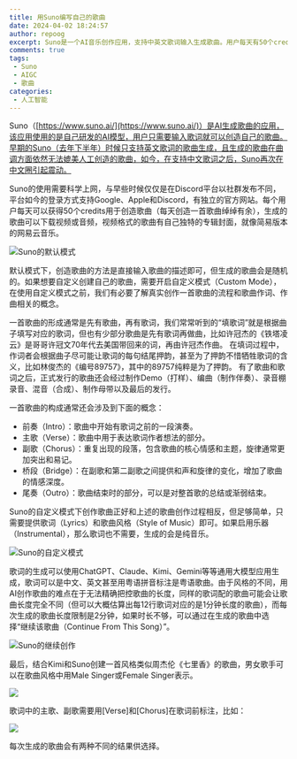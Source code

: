 ```yaml
---
title: 用Suno编写自己的歌曲
date: 2024-04-02 18:24:57
author: repoog
excerpt: Suno是一个AI音乐创作应用，支持中英文歌词输入生成歌曲。用户每天有50个credits用于创作，可选择默认随机模式或自定义模式。自定义模式需要输入歌词和音乐风格，可创作出具有特定结构的歌曲。通过结合Kimi，用户能创作出周杰伦风格的歌曲。
comments: true
tags:
 - Suno
 - AIGC
 - 歌曲
categories:
 - 人工智能
---
```


Suno（[https://www.suno.ai/](https://www.suno.ai/)）是AI生成歌曲的应用，该应用使用的是自己研发的AI模型，用户只需要输入歌词就可以创造自己的歌曲。早期的Suno（去年下半年）时候只支持英文歌词的歌曲生成，且生成的歌曲在曲调方面依然无法媲美人工创造的歌曲，如今，在支持中文歌词之后，Suno再次在中文圈引起震动。

Suno的使用需要科学上网，与早些时候仅仅是在Discord平台以社群发布不同，平台如今的登录方式支持Google、Apple和Discord，有独立的官方网站。每个用户每天可以获得50个credits用于创造歌曲（每天创造一首歌曲绰绰有余），生成的歌曲可以下载视频或音频，视频格式的歌曲有自己独特的专辑封面，就像简易版本的网易云音乐。

![Suno的默认模式](/images/2024/04/suno-1.png "Suno的默认模式")

默认模式下，创造歌曲的方法是直接输入歌曲的描述即可，但生成的歌曲会是随机的。如果想要自定义创建自己的歌曲，需要开启自定义模式（Custom Mode），在使用自定义模式之前，我们有必要了解真实创作一首歌曲的流程和歌曲作词、作曲相关的概念。

一首歌曲的形成通常是先有歌曲，再有歌词，我们常常听到的“填歌词”就是根据曲子填写对应的歌词，但也有少部分歌曲是先有歌词再做曲，比如许冠杰的《铁塔凌云》是哥哥许冠文70年代去美国带回来的词，再由许冠杰作曲。
在填词过程中，作词者会根据曲子尽可能让歌词的每句结尾押韵，甚至为了押韵不惜牺牲歌词的含义，比如林俊杰的《编号89757》，其中的89757纯粹是为了押韵。
有了歌曲和歌词之后，正式发行的歌曲还会经过制作Demo（打样）、编曲（制作伴奏）、录音棚录音、混音（合成）、制作母带以及最后的发行。

一首歌曲的构成通常还会涉及到下面的概念：
* 前奏（Intro）：歌曲中开始有歌词之前的一段演奏。
* 主歌（Verse）：歌曲中用于表达歌词作者想法的部分。
* 副歌（Chorus）：重复出现的段落，包含歌曲的核心情感和主题，旋律通常更加突出和易记。
* 桥段（Bridge）：在副歌和第二副歌之间提供和声和旋律的变化，增加了歌曲的情感深度。
* 尾奏（Outro）：歌曲结束时的部分，可以是对整首歌的总结或渐弱结束。

Suno的自定义模式下创作歌曲正好和上述的歌曲创作过程相反，但足够简单，只需要提供歌词（Lyrics）和歌曲风格（Style of Music）即可。如果启用乐器（Instrumental），那么歌词也不需要，生成的会是纯音乐。

![Suno的自定义模式](/images/2024/04/suno-2.png "Suno的自定义模式")

歌词的生成可以使用ChatGPT、Claude、Kimi、Gemini等等通用大模型应用生成，歌词可以是中文、英文甚至用粤语拼音标注是粤语歌曲。由于风格的不同，用AI创作歌曲的难点在于无法精确把控歌曲的长度，同样的歌词配的歌曲可能会让歌曲长度完全不同（但可以大概估算出每12行歌词对应的是1分钟长度的歌曲），而每次生成的歌曲长度限制是2分钟，如果时长不够，可以通过在生成的歌曲中选择“继续该歌曲（Continue From This Song）”。

![Suno的继续创作](/images/2024/04/suno-3.png "Suno的继续创作")

最后，结合Kimi和Suno创建一首风格类似周杰伦《七里香》的歌曲，男女歌手可以在歌曲风格中用Male Singer或Female Singer表示。

![](/images/2024/04/kimi-1.png)

歌词中的主歌、副歌需要用[Verse]和[Chorus]在歌词前标注，比如：

![](/images/2024/04/kimi-2.png)

每次生成的歌曲会有两种不同的结果供选择。